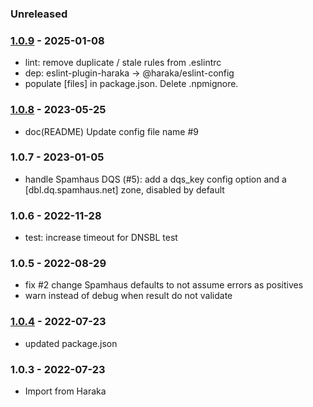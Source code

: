 
### Unreleased


### [1.0.9] - 2025-01-08


- lint: remove duplicate / stale rules from .eslintrc
- dep: eslint-plugin-haraka -> @haraka/eslint-config
- populate [files] in package.json. Delete .npmignore.

### [1.0.8] - 2023-05-25

- doc(README) Update config file name #9

### 1.0.7 - 2023-01-05

- handle Spamhaus DQS (#5): add a dqs_key config option and a [dbl.dq.spamhaus.net] zone, disabled by default

### 1.0.6 - 2022-11-28

- test: increase timeout for DNSBL test

### 1.0.5 - 2022-08-29

- fix #2 change Spamhaus defaults to not assume errors as positives
- warn instead of debug when result do not validate

### [1.0.4] - 2022-07-23

- updated package.json

### 1.0.3 - 2022-07-23

- Import from Haraka


[1.0.4]: https://github.com/haraka/haraka-plugin-uribl/releases/tag/1.0.4
[1.0.6]: https://github.com/haraka/haraka-plugin-uribl/releases/tag/1.0.6
[1.0.8]: https://github.com/haraka/haraka-plugin-uribl/releases/tag/1.0.8
[1.0.9]: https://github.com/haraka/haraka-plugin-uribl/releases/tag/1.0.9
